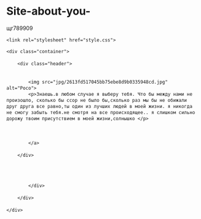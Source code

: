 # Site-about-you-
щг789909<!DOCTYPE html>
<html lang="en">
<head>
    <meta charset="UTF-8">
    <meta http-equiv="X-UA-Compatible" content="IE=edge">
    <meta name="viewport" content="width=device-width, initial-scale=1.0">
    <title>Сайт про тебя</title>
    <link rel="icon" href="jpg/910caf2d9a92e175b4459d7fb8736489.jpg" >

    <link rel="stylesheet" href="style.css">
</head>
<body>

    <div class="container">

        <div class="header">

            
            <img src="jpg/2613fd517045bb75ebe8d9b0335948cd.jpg" alt="Poco">
            <p>Знаешь.в любом случае я выберу тебя. Что бы между нами не произошло, сколько бы ссор не было бы,сколько раз мы бы не обижали друг друга все равно,ты один из лучших людей в моей жизни. я никогда не смогу забыть тебя.не смотря на все происходящее.. я слишком сильно дорожу твоим присутствием в моей жизни,солнышко </p>
          
            
               
            </a>
        
        </div>

      

       
            </div>

        </div>

    </div>
    
</body>
</html>
